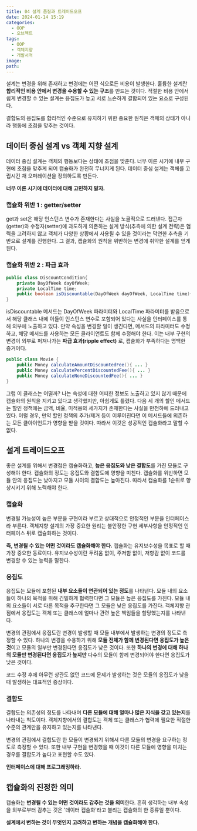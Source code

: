 ```yaml
---
title: 04 설계 품질과 트레이드오프
date: 2024-01-14 15:19
categories:
  - OOP
  - 오브젝트
tags:
  - OOP
  - 객체지향
  - 개발서적
image: 
path:
---
```


설계는 변경을 위해 존재하고 변경에는 어떤 식으로든 비용이 발생한다.
훌륭한 설계란 **합리적인 비용 안에서 변경을 수용할 수 있는 구조**를 만드는 것이다. 적절한 비용 안에서 쉽게 변경할 수 있는 설계는 응집도가 높고 서로 느슨하게 결합되어 있는 요소로 구성된다.

결합도의 응집도를 합리적인 수준으로 유지하기 위한 중요한 원칙은 객체의 상태가 아니라 행동에 초점을 맞추는 것이다.

## 데이터 중심 설계 vs 객체 지향 설계
데이터 중심 설계는 객체의 행동보다는 상태에 초점을 맞춘다. 너무 이른 시기에 내부 구현에 초점을 맞추게 되어 캡슐화가 완전히 무너지게 된다. 데이터 중심 설계는 객체를 고립시킨 채 오퍼레이션을 정의하도록 만든다.

**너무 이른 시기에 데이터에 대해 고민하지 말자.**
### 캡슐화 위반 1 : getter/setter
get과 set은 해당 인스턴스 변수가 존재한다는 사실을 노골적으로 드러낸다.
접근자(getter)와 수정자(setter)에 과도하게 의존하는 설계 방식(추측에 의한 설계 전략)은 협력을 고려하지 않고 객체가 다양한 상황에서 사용될 수 있을 것이라는 막연한 추측을 기반으로 설계를 진행한다. 그 결과, 캡슐화의 원칙을 위반하는 변경에 취약한 설계를 얻게 된다.

### 캡슐화 위반 2 : 파급 효과
```java
public class DiscountCondition{
	private DayOfWeek dayOfWeek;
	private LocalTime time;
	public boolean isDiscountable(DayOfWeek dayOfWeek, LocalTime time){...}
}
```
isDiscountable 메서드는 DayOfWeek 파라미터와 LocalTime 파라미터를 받음으로서 해당 클래스 내에 이들이 인스턴스 변수로 포함되어 있다는 사실을 인터페이스를 통해 외부에 노출하고 있다. 만약 속성을 변경할 일이 생긴다면, 메서드의 파라미터도 수정하고, 해당 메서드를 사용하는 모든 클라이언트도 함께 수정해야 한다. 이는 내부 구현의 변경이 외부로 퍼져나가는 **파급 효과(ripple effect)** 로, 캡슐화가 부족하다는 명백한 증거이다.

```java
public class Movie {  
    public Money calculateAmountDiscountedFee(){ ... }  
    public Money calculatePercentDiscountedFee(){ ... }  
    public Money calculateNoneDiscountedFee(){ ... }  
}
```
그럼 이 클래스는 어떨까? 나는 속성에 대한 어떠한 정보도 노출하고 있지 않기 때문에 캡슐화의 원칙을 지키고 있다고 생각했지만, 아쉽게도 틀렸다. 다음 세 개의 할인 메서드는 할인 정책에는 금액, 비율, 미적용의 세가지가 존재한다는 사실을 만천하에 드러내고 있다.
이럴 경우, 만약 할인 정책의 추가/제거 등이 이루어진다면 이 메서드들에 의존하는 모든 클아이언트가 영향을 받을 것이다. 따라서 이것은 성공적인 캡슐화라고 말할 수 없다.

## 설계 트레이드오프
좋은 설계를 위해서 변경점은 캡슐화하고, **높은 응집도와 낮은 결합도**를 가진 모듈로 구성해야 한다.
캡슐화의 정도는 응집도와 결합도에 영향을 미친다. 캡슐화를 위반하면 모듈 안의 응집도는 낮아지고 모듈 사이의 결합도는 높아진다. 따라서 캡슐화를 1순위로 향상시키기 위해 노력해야 한다.
### 캡슐화
변경될 가능성이 높은 부분을 구현이라 부르고 상대적으로 안정적인 부분을 인터페이스라 부른다.
객체지향 설계의 가장 중요한 원리는 불안정한 구현 세부사항을 안정적인 인터페이스 뒤로 캡슐화하는 것이다. 

**즉, 변경될 수 있는 어떤 것이라도 캡슐화해야 한다.** 
캡슐화는 유지보수성을 목표로 할 때 가장 중요한 동료이다.
유지보수성이란 두려움 없이, 주저함 없이, 저항감 없이 코드를 변경할 수 있는 능력을 말한다.

### 응집도
응집도는 모듈에 포함된 **내부 요소들이 연관되어 있는 정도**를 나타낸다. 모듈 내의 요소들이 하나의 목적을 위해 긴밀하게 협력한다면 그 모듈은 높은 응집도를 가진다. 모듈 내의 요소들이 서로 다른 목적을 추구한다면 그 모듈은 낮은 응집도를 가진다. 객체지향 관점에서 응집도는 객체 또는 클래스에 얼마나 관련 높은 책임들을 할당했는지를 나타낸다.

변경의 관점에서 응집도란 변경이 발생할 때 모듈 내부에서 발생하는 변경의 정도로 측정할 수 있다.
하나의 변경을 수용하기 위해 **모듈 전체가 함께 변경된다면 응집도가 높은 것**이고 모듈의 일부만 변경된다면 응집도가 낮은 것이다. 또한 **하나의 변경에 대해 하나의 모듈만 변경된다면 응집도가 높지만** 다수의 모듈이 함께 변경되어야 한다면 응집도가 낮은 것이다.

코드 수정 후에 아무런 상관도 없던 코드에 문제가 발생하는 것은 모듈의 응집도가 낮을 때 발생하는 대표적인 증상이다.
### 결합도
결합도는 의존성의 정도를 나타내며 **다른 모듈에 대해 얼마나 많은 지식을 갖고 있는지**를 나타내는 척도이다. 객체지향에서의 결합도는 객체 또는 클래스가 협력에 필요한 적절한 수준의 관계만을 유지하고 있는지를 나타낸다.

변경의 관점에서 결합도란 한 모듈이 변경되기 위해서 다른 모듈의 변경을 요구하는 정도로 측정할 수 있다. 또한 내부 구현을 변경했을 때 이것이 다른 모듈에 영향을 미치는 경우를 결합도가 높다고 표현할 수도 있다.

**인터페이스에 대해 프로그래밍하라.**

## 캡슐화의 진정한 의미
캡슐화는 **변경될 수 있는 어떤 것이라도 감추는 것을 의미**한다. 흔히 생각하는 내부 속성을 외부로부터 감추는 것은 '데이터 캡슐화'라고 불리는 캡슐화의 한 종류일 뿐이다.

**설계에서 변하는 것이 무엇인지 고려하고 변하는 개념을 캡슐화해야 한다.**